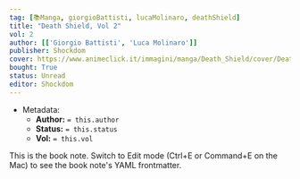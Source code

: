 ```yaml
---
tag: [📚Manga, giorgioBattisti, lucaMolinaro, deathShield]
title: "Death Shield, Vol 2"
vol: 2
author: [['Giorgio Battisti', 'Luca Molinaro']]
publisher: Shockdom
cover: https://www.animeclick.it/immagini/manga/Death_Shield/cover/Death_Shield-cover.jpg
bought: True
status: Unread
editor: Shockdom
---
```



- Metadata:
	- **Author:** `= this.author`
	- **Status:** `= this.status`
	- **Vol:** `= this.vol`

This is the book note. Switch to Edit mode (Ctrl+E or Command+E on the Mac) to see the book note's YAML frontmatter.